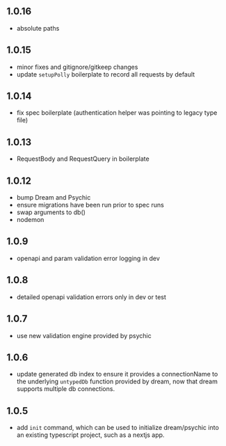## 1.0.16

- absolute paths

## 1.0.15

- minor fixes and gitignore/gitkeep changes
- update `setupPolly` boilerplate to record all requests by default

## 1.0.14

- fix spec boilerplate (authentication helper was pointing to legacy type file)

## 1.0.13

- RequestBody and RequestQuery in boilerplate

## 1.0.12

- bump Dream and Psychic
- ensure migrations have been run prior to spec runs
- swap arguments to db()
- nodemon

## 1.0.9

- openapi and param validation error logging in dev

## 1.0.8

- detailed openapi validation errors only in dev or test

## 1.0.7

- use new validation engine provided by psychic

## 1.0.6

- update generated db index to ensure it provides a connectionName to the underlying `untypedDb` function provided by dream, now that dream supports multiple db connections.

## 1.0.5

- add `init` command, which can be used to initialize dream/psychic into an existing typescript project, such as a nextjs app.
